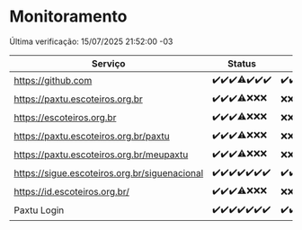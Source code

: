 # Monitoramento

Última verificação: 15/07/2025 21:52:00 -03

|Serviço|Status|Últimas 24h|
|---|---|---|
|https://github.com|<span title="2025-07-08: OK=23">✔️</span><span title="2025-07-09: OK=23">✔️</span><span title="2025-07-10: OK=23">✔️</span><span title="2025-07-11: OK=22, Falhas=1">⚠️</span><span title="2025-07-12: OK=23">✔️</span><span title="2025-07-13: OK=23">✔️</span><span title="2025-07-14: OK=23">✔️</span>|<span title="14/07/2025 21:53:00 -03 : 200">✔️</span><span title="14/07/2025 23:52:00 -03 : 200">✔️</span><span title="15/07/2025 00:54:00 -03 : 200">✔️</span><span title="15/07/2025 01:30:00 -03 : 200">✔️</span><span title="15/07/2025 02:15:00 -03 : 200">✔️</span><span title="15/07/2025 03:15:00 -03 : 200">✔️</span><span title="15/07/2025 04:13:00 -03 : 200">✔️</span><span title="15/07/2025 05:14:00 -03 : 200">✔️</span><span title="15/07/2025 06:19:00 -03 : 200">✔️</span><span title="15/07/2025 07:11:00 -03 : 200">✔️</span><span title="15/07/2025 08:09:00 -03 : 200">✔️</span><span title="15/07/2025 09:19:00 -03 : 200">✔️</span><span title="15/07/2025 10:29:00 -03 : 200">✔️</span><span title="15/07/2025 11:11:00 -03 : 200">✔️</span><span title="15/07/2025 12:09:00 -03 : 200">✔️</span><span title="15/07/2025 13:12:00 -03 : 200">✔️</span><span title="15/07/2025 14:09:00 -03 : 200">✔️</span><span title="15/07/2025 15:14:00 -03 : 200">✔️</span><span title="15/07/2025 16:10:00 -03 : 200">✔️</span><span title="15/07/2025 17:11:00 -03 : 200">✔️</span><span title="15/07/2025 18:07:00 -03 : 200">✔️</span><span title="15/07/2025 19:10:00 -03 : 200">✔️</span><span title="15/07/2025 20:09:00 -03 : 200">✔️</span><span title="15/07/2025 21:52:00 -03 : 200">✔️</span>|
|https://paxtu.escoteiros.org.br|<span title="2025-07-08: OK=23">✔️</span><span title="2025-07-09: OK=23">✔️</span><span title="2025-07-10: OK=23">✔️</span><span title="2025-07-11: OK=17, Falhas=6">⚠️</span><span title="2025-07-12: Falhas=23">❌</span><span title="2025-07-13: Falhas=23">❌</span><span title="2025-07-14: Falhas=23">❌</span>|<span title="14/07/2025 21:53:00 -03 : 403">❌</span><span title="14/07/2025 23:52:00 -03 : 403">❌</span><span title="15/07/2025 00:54:00 -03 : 403">❌</span><span title="15/07/2025 01:30:00 -03 : 403">❌</span><span title="15/07/2025 02:15:00 -03 : 403">❌</span><span title="15/07/2025 03:15:00 -03 : 403">❌</span><span title="15/07/2025 04:13:00 -03 : 403">❌</span><span title="15/07/2025 05:14:00 -03 : 403">❌</span><span title="15/07/2025 06:19:00 -03 : 403">❌</span><span title="15/07/2025 07:11:00 -03 : 403">❌</span><span title="15/07/2025 08:09:00 -03 : 403">❌</span><span title="15/07/2025 09:19:00 -03 : 403">❌</span><span title="15/07/2025 10:29:00 -03 : 403">❌</span><span title="15/07/2025 11:11:00 -03 : 403">❌</span><span title="15/07/2025 12:09:00 -03 : 403">❌</span><span title="15/07/2025 13:12:00 -03 : 403">❌</span><span title="15/07/2025 14:09:00 -03 : 403">❌</span><span title="15/07/2025 15:14:00 -03 : 403">❌</span><span title="15/07/2025 16:10:00 -03 : 403">❌</span><span title="15/07/2025 17:11:00 -03 : 403">❌</span><span title="15/07/2025 18:07:00 -03 : 403">❌</span><span title="15/07/2025 19:10:00 -03 : 403">❌</span><span title="15/07/2025 20:09:00 -03 : 403">❌</span><span title="15/07/2025 21:52:00 -03 : 403">❌</span>|
|https://escoteiros.org.br|<span title="2025-07-08: OK=23">✔️</span><span title="2025-07-09: OK=23">✔️</span><span title="2025-07-10: OK=23">✔️</span><span title="2025-07-11: OK=16, Falhas=7">⚠️</span><span title="2025-07-12: Falhas=23">❌</span><span title="2025-07-13: Falhas=23">❌</span><span title="2025-07-14: Falhas=23">❌</span>|<span title="14/07/2025 21:53:00 -03 : 403">❌</span><span title="14/07/2025 23:52:00 -03 : 403">❌</span><span title="15/07/2025 00:54:00 -03 : 403">❌</span><span title="15/07/2025 01:30:00 -03 : 403">❌</span><span title="15/07/2025 02:15:00 -03 : 403">❌</span><span title="15/07/2025 03:15:00 -03 : 403">❌</span><span title="15/07/2025 04:13:00 -03 : 403">❌</span><span title="15/07/2025 05:14:00 -03 : 403">❌</span><span title="15/07/2025 06:19:00 -03 : 403">❌</span><span title="15/07/2025 07:11:00 -03 : 403">❌</span><span title="15/07/2025 08:09:00 -03 : 403">❌</span><span title="15/07/2025 09:20:00 -03 : 403">❌</span><span title="15/07/2025 10:29:00 -03 : 403">❌</span><span title="15/07/2025 11:11:00 -03 : 403">❌</span><span title="15/07/2025 12:09:00 -03 : 403">❌</span><span title="15/07/2025 13:12:00 -03 : 403">❌</span><span title="15/07/2025 14:09:00 -03 : 403">❌</span><span title="15/07/2025 15:14:00 -03 : 403">❌</span><span title="15/07/2025 16:10:00 -03 : 403">❌</span><span title="15/07/2025 17:11:00 -03 : 403">❌</span><span title="15/07/2025 18:07:00 -03 : 403">❌</span><span title="15/07/2025 19:10:00 -03 : 403">❌</span><span title="15/07/2025 20:09:00 -03 : 403">❌</span><span title="15/07/2025 21:52:00 -03 : 403">❌</span>|
|https://paxtu.escoteiros.org.br/paxtu|<span title="2025-07-08: OK=23">✔️</span><span title="2025-07-09: OK=23">✔️</span><span title="2025-07-10: OK=23">✔️</span><span title="2025-07-11: OK=17, Falhas=6">⚠️</span><span title="2025-07-12: Falhas=23">❌</span><span title="2025-07-13: Falhas=23">❌</span><span title="2025-07-14: Falhas=23">❌</span>|<span title="14/07/2025 21:53:00 -03 : 403">❌</span><span title="14/07/2025 23:52:00 -03 : 403">❌</span><span title="15/07/2025 00:54:00 -03 : 403">❌</span><span title="15/07/2025 01:30:00 -03 : 403">❌</span><span title="15/07/2025 02:15:00 -03 : 403">❌</span><span title="15/07/2025 03:15:00 -03 : 403">❌</span><span title="15/07/2025 04:13:00 -03 : 403">❌</span><span title="15/07/2025 05:14:00 -03 : 403">❌</span><span title="15/07/2025 06:19:00 -03 : 403">❌</span><span title="15/07/2025 07:11:00 -03 : 403">❌</span><span title="15/07/2025 08:09:00 -03 : 403">❌</span><span title="15/07/2025 09:20:00 -03 : 403">❌</span><span title="15/07/2025 10:29:00 -03 : 403">❌</span><span title="15/07/2025 11:11:00 -03 : 403">❌</span><span title="15/07/2025 12:09:00 -03 : 403">❌</span><span title="15/07/2025 13:12:00 -03 : 403">❌</span><span title="15/07/2025 14:09:00 -03 : 403">❌</span><span title="15/07/2025 15:14:00 -03 : 403">❌</span><span title="15/07/2025 16:10:00 -03 : 403">❌</span><span title="15/07/2025 17:11:00 -03 : 403">❌</span><span title="15/07/2025 18:07:00 -03 : 403">❌</span><span title="15/07/2025 19:10:00 -03 : 403">❌</span><span title="15/07/2025 20:09:00 -03 : 403">❌</span><span title="15/07/2025 21:52:00 -03 : 403">❌</span>|
|https://paxtu.escoteiros.org.br/meupaxtu|<span title="2025-07-08: OK=23">✔️</span><span title="2025-07-09: OK=23">✔️</span><span title="2025-07-10: OK=23">✔️</span><span title="2025-07-11: OK=17, Falhas=6">⚠️</span><span title="2025-07-12: Falhas=23">❌</span><span title="2025-07-13: Falhas=23">❌</span><span title="2025-07-14: Falhas=23">❌</span>|<span title="14/07/2025 21:53:00 -03 : 403">❌</span><span title="14/07/2025 23:52:00 -03 : 403">❌</span><span title="15/07/2025 00:54:00 -03 : 403">❌</span><span title="15/07/2025 01:30:00 -03 : 403">❌</span><span title="15/07/2025 02:15:00 -03 : 403">❌</span><span title="15/07/2025 03:15:00 -03 : 403">❌</span><span title="15/07/2025 04:13:00 -03 : 403">❌</span><span title="15/07/2025 05:14:00 -03 : 403">❌</span><span title="15/07/2025 06:19:00 -03 : 403">❌</span><span title="15/07/2025 07:11:00 -03 : 403">❌</span><span title="15/07/2025 08:09:00 -03 : 403">❌</span><span title="15/07/2025 09:20:00 -03 : 403">❌</span><span title="15/07/2025 10:29:00 -03 : 403">❌</span><span title="15/07/2025 11:11:00 -03 : 403">❌</span><span title="15/07/2025 12:09:00 -03 : 403">❌</span><span title="15/07/2025 13:12:00 -03 : 403">❌</span><span title="15/07/2025 14:09:00 -03 : 403">❌</span><span title="15/07/2025 15:14:00 -03 : 403">❌</span><span title="15/07/2025 16:10:00 -03 : 403">❌</span><span title="15/07/2025 17:11:00 -03 : 403">❌</span><span title="15/07/2025 18:07:00 -03 : 403">❌</span><span title="15/07/2025 19:10:00 -03 : 403">❌</span><span title="15/07/2025 20:09:00 -03 : 403">❌</span><span title="15/07/2025 21:52:00 -03 : 403">❌</span>|
|https://sigue.escoteiros.org.br/siguenacional|<span title="2025-07-08: OK=23">✔️</span><span title="2025-07-09: OK=23">✔️</span><span title="2025-07-10: OK=23">✔️</span><span title="2025-07-11: OK=23">✔️</span><span title="2025-07-12: OK=23">✔️</span><span title="2025-07-13: OK=23">✔️</span><span title="2025-07-14: OK=23">✔️</span>|<span title="14/07/2025 21:53:00 -03 : 200">✔️</span><span title="14/07/2025 23:52:00 -03 : 200">✔️</span><span title="15/07/2025 00:54:00 -03 : 200">✔️</span><span title="15/07/2025 01:30:00 -03 : 200">✔️</span><span title="15/07/2025 02:15:00 -03 : 200">✔️</span><span title="15/07/2025 03:15:00 -03 : 200">✔️</span><span title="15/07/2025 04:13:00 -03 : 200">✔️</span><span title="15/07/2025 05:14:00 -03 : 200">✔️</span><span title="15/07/2025 06:19:00 -03 : 200">✔️</span><span title="15/07/2025 07:11:00 -03 : 200">✔️</span><span title="15/07/2025 08:09:00 -03 : 200">✔️</span><span title="15/07/2025 09:20:00 -03 : 200">✔️</span><span title="15/07/2025 10:29:00 -03 : 200">✔️</span><span title="15/07/2025 11:11:00 -03 : 200">✔️</span><span title="15/07/2025 12:09:00 -03 : 200">✔️</span><span title="15/07/2025 13:12:00 -03 : 200">✔️</span><span title="15/07/2025 14:09:00 -03 : 200">✔️</span><span title="15/07/2025 15:14:00 -03 : 200">✔️</span><span title="15/07/2025 16:10:00 -03 : 200">✔️</span><span title="15/07/2025 17:11:00 -03 : 200">✔️</span><span title="15/07/2025 18:07:00 -03 : 200">✔️</span><span title="15/07/2025 19:10:00 -03 : 200">✔️</span><span title="15/07/2025 20:09:00 -03 : 200">✔️</span><span title="15/07/2025 21:52:00 -03 : 200">✔️</span>|
|https://id.escoteiros.org.br/|<span title="2025-07-08: OK=23">✔️</span><span title="2025-07-09: OK=23">✔️</span><span title="2025-07-10: OK=23">✔️</span><span title="2025-07-11: OK=16, Falhas=7">⚠️</span><span title="2025-07-12: Falhas=23">❌</span><span title="2025-07-13: Falhas=23">❌</span><span title="2025-07-14: Falhas=23">❌</span>|<span title="14/07/2025 21:53:00 -03 : 403">❌</span><span title="14/07/2025 23:52:00 -03 : 403">❌</span><span title="15/07/2025 00:54:00 -03 : 403">❌</span><span title="15/07/2025 01:30:00 -03 : 403">❌</span><span title="15/07/2025 02:15:00 -03 : 403">❌</span><span title="15/07/2025 03:15:00 -03 : 403">❌</span><span title="15/07/2025 04:13:00 -03 : 403">❌</span><span title="15/07/2025 05:14:00 -03 : 403">❌</span><span title="15/07/2025 06:19:00 -03 : 403">❌</span><span title="15/07/2025 07:11:00 -03 : 403">❌</span><span title="15/07/2025 08:09:00 -03 : 403">❌</span><span title="15/07/2025 09:20:00 -03 : 403">❌</span><span title="15/07/2025 10:29:00 -03 : 403">❌</span><span title="15/07/2025 11:11:00 -03 : 403">❌</span><span title="15/07/2025 12:09:00 -03 : 403">❌</span><span title="15/07/2025 13:12:00 -03 : 403">❌</span><span title="15/07/2025 14:09:00 -03 : 403">❌</span><span title="15/07/2025 15:14:00 -03 : 403">❌</span><span title="15/07/2025 16:10:00 -03 : 403">❌</span><span title="15/07/2025 17:11:00 -03 : 403">❌</span><span title="15/07/2025 18:07:00 -03 : 403">❌</span><span title="15/07/2025 19:10:00 -03 : 403">❌</span><span title="15/07/2025 20:09:00 -03 : 403">❌</span><span title="15/07/2025 21:52:00 -03 : 403">❌</span>|
|Paxtu Login|<span title="2025-07-08: OK=23">✔️</span><span title="2025-07-09: OK=23">✔️</span><span title="2025-07-10: OK=23">✔️</span><span title="2025-07-11: OK=23">✔️</span><span title="2025-07-12: OK=23">✔️</span><span title="2025-07-13: OK=23">✔️</span><span title="2025-07-14: OK=23">✔️</span>|<span title="14/07/2025 21:53:00 -03 : 200">✔️</span><span title="14/07/2025 23:52:00 -03 : 200">✔️</span><span title="15/07/2025 00:54:00 -03 : 200">✔️</span><span title="15/07/2025 01:30:00 -03 : 200">✔️</span><span title="15/07/2025 02:15:00 -03 : 200">✔️</span><span title="15/07/2025 03:15:00 -03 : 200">✔️</span><span title="15/07/2025 04:13:00 -03 : 200">✔️</span><span title="15/07/2025 05:14:00 -03 : 200">✔️</span><span title="15/07/2025 06:19:00 -03 : 200">✔️</span><span title="15/07/2025 07:11:00 -03 : 200">✔️</span><span title="15/07/2025 08:09:00 -03 : 200">✔️</span><span title="15/07/2025 09:20:00 -03 : 200">✔️</span><span title="15/07/2025 10:29:00 -03 : 200">✔️</span><span title="15/07/2025 11:11:00 -03 : 200">✔️</span><span title="15/07/2025 12:09:00 -03 : 200">✔️</span><span title="15/07/2025 13:12:00 -03 : 200">✔️</span><span title="15/07/2025 14:09:00 -03 : 200">✔️</span><span title="15/07/2025 15:14:00 -03 : 200">✔️</span><span title="15/07/2025 16:10:00 -03 : 200">✔️</span><span title="15/07/2025 17:11:00 -03 : 200">✔️</span><span title="15/07/2025 18:07:00 -03 : 200">✔️</span><span title="15/07/2025 19:10:00 -03 : 200">✔️</span><span title="15/07/2025 20:09:00 -03 : 200">✔️</span><span title="15/07/2025 21:52:00 -03 : 200">✔️</span>|
